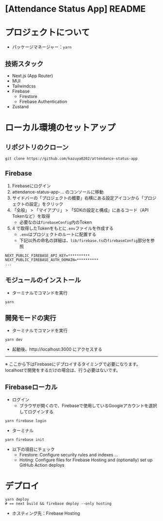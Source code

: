 # [Attendance Status App] README

# プロジェクトについて

- パッケージマネージャー：`yarn`

## 技術スタック

- Next.js (App Router)
- MUI
- Tailwindcss
- Firebase
   - Firestore
   - Firebase Authentication
- Zustand

# ローカル環境のセットアップ

## リポジトリのクローン

```shell
git clone https://github.com/kazuya0202/attendance-status-app
```

## Firebase

1. Firebaseにログイン
2. attendance-status-app-… のコンソールに移動
3. サイドバーの「プロジェクトの概要」右横にある設定アイコンから「プロジェクトの設定」をクリック
4. 「全般」 > 「マイアプリ」 > 「SDKの設定と構成」にあるコード（API Tokenなど）を取得
   - 必要なのは`firebaseConfig`内のToken
1. 4 で取得したTokenをもとに`.env`ファイルを作成する
   - `.env`はプロジェクトのルートに配置する
   - 下記以外の命名の詳細は、`lib/firebase.ts`の`firebaseConfig`部分を参照

```plaintext
NEXT_PUBLIC_FIREBASE_API_KEY=**********
NEXT_PUBLIC_FIREBASE_AUTH_DOMAIN=**********
...
```

## モジュールのインストール

- ターミナルでコマンドを実行

```other
yarn
```

## 開発モードの実行

- ターミナルでコマンドを実行

```shell
yarn dev
```

- 起動後、http://localhost:3000 にアクセスする

---

※ ここから下はFirebaseにデプロイするタイミングで必要になります。localhostで開発をするだけの場合は、行う必要はないです。

## Firebaseローカル

- ログイン
   - ブラウザが開くので、Firebaseで使用しているGoogleアカウントを選択してログインする

```other
yarn firebase login
```

- ターミナル

```other
yarn firebase init
```

- 以下の項目にチェック
   - Firestore: Configure security rules and indexes …
   - Hoting: Configure files for Firebase Hosting and (optionally) set up GitHub Action deploys

# デプロイ

```shell
yarn deploy
# == next build && firebase deploy --only hosting
```

- ホスティング先：Firebase Hosting

